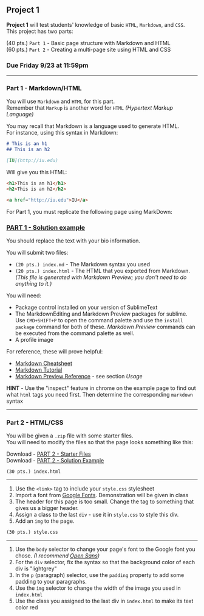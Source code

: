 ## Project 1

**Project 1** will test students' knowledge of basic `HTML`, `Markdown`, and `CSS`.  
This project has two parts:

(40 pts.) `Part 1` - Basic page structure with Markdown and HTML  
(60 pts.) `Part 2` - Creating a multi-page site using HTML and CSS

### **Due Friday 9/23 at 11:59pm**

---
### Part 1 - Markdown/HTML
You will use `Markdown` and `HTML` for this part.  
Remember that `Markup` is another word for `HTML` _(Hypertext Markup Language)_


You may recall that Markdown is a language used to generate HTML.  
For instance, using this syntax in Markdown:

~~~markdown
# This is an h1
## This is an h2

[IU](http://iu.edu)
~~~

Will give you this HTML:

~~~html
<h1>This is an h1</h1>
<h2>This is an h2</h2>

<a href="http://iu.edu">IU</a>
~~~

For Part 1, you must replicate the following page using MarkDown:  
### [PART 1 - Solution example](proj1part1.html)

You should replace the text with your bio information.


You will submit two files:

 * `(20 pts.) index.md` - The Markdown syntax you used
 * `(20 pts.) index.html` - The HTML that you exported from Markdown. _(This file is generated with Markdown Preview; you don't need to do anything to it.)_

You will need:

 * Package control installed on your version of SublimeText
 * The MarkdownEditing and Markdown Preview packages for sublime. Use `CMD+SHIFT+P` to open the command palette and use the `install package` command for both of these. _Markdown Preview_ commands can be executed from the command palette as well.
 * A profile image

For reference, these will prove helpful:

 * [Markdown Cheatsheet](https://github.com/adam-p/markdown-here/wiki/Markdown-Cheatsheet)
 * [Markdown Tutorial](http://www.markdowntutorial.com/)
 * [Markdown Preview Reference](https://packagecontrol.io/packages/Markdown%20Preview) - see section _Usage_

**HINT** - Use the "inspect" feature in chrome on the example page to find out what `html` tags you need first. Then determine the corresponding `markdown` syntax 

---
### Part 2 - HTML/CSS

You will be given a `.zip` file with some starter files.  
You will need to modify the files so that the page looks something like this:  

Download - [PART 2 - Starter Files](j360_proj1-2.zip)  
Download - [PART 2 - Solution Example](1-2_solution.png)

`(30 pts.) index.html`
* * * 
 1. Use the `<link>` tag to include your `style.css` stylesheet
 2. Import a font from [Google Fonts](https://fonts.google.com/). Demonstration will be given in class
 3. The header for this page is too small. Change the tag to something that gives us a bigger header.
 4. Assign a class to the last `div` - use it in `style.css` to style this div.
 5. Add an `img` to the page.
 

`(30 pts.) style.css`
* * *
 
 1. Use the `body` selector to change your page's font to the Google font you chose. _(I recommend [Open Sans](https://fonts.google.com/specimen/Open+Sans))_
 2. For the `div` selector, fix the syntax so that the background color of each div is "lightgrey"
 3. In the `p` (paragraph) selector, use the `padding` property to add some padding to your paragraphs.
 4. Use the `img` selector to change the width of the image you used in `index.html`
 5. Use the class you assigned to the last div in `index.html` to make its text color red
 
